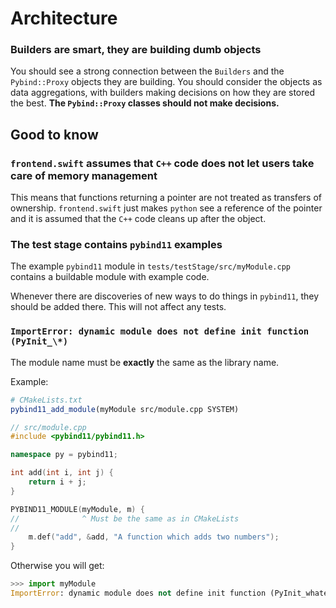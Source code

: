 # Architecture #

### Builders are smart, they are building dumb objects ###

You should see a strong connection between the `Builders` and the `Pybind::Proxy` objects they are building. You should consider the objects as data aggregations, with builders making decisions on how they are stored the best. **The `Pybind::Proxy` classes should not make decisions.**

## Good to know ##

### `frontend.swift` assumes that `C++` code does not let users take care of memory management ###

This means that functions returning a pointer are not treated as transfers of ownership. `frontend.swift` just makes `python` see a reference of the pointer and it is assumed that the `C++` code cleans up after the object.

### The test stage contains `pybind11` examples ###

The example `pybind11` module in `tests/testStage/src/myModule.cpp` contains a buildable module with example code.

Whenever there are discoveries of new ways to do things in `pybind11`, they should be added there. This will not affect any tests.

### `ImportError: dynamic module does not define init function (PyInit_\*)` ###

The module name must be **exactly** the same as the library name.

Example:

```cmake
# CMakeLists.txt
pybind11_add_module(myModule src/module.cpp SYSTEM)
```

```cpp
// src/module.cpp
#include <pybind11/pybind11.h>

namespace py = pybind11;

int add(int i, int j) {
	return i + j;
}

PYBIND11_MODULE(myModule, m) {
//              ^ Must be the same as in CMakeLists
//
	m.def("add", &add, "A function which adds two numbers");
}
```

Otherwise you will get:

```python
>>> import myModule
ImportError: dynamic module does not define init function (PyInit_whateverYouCalledYourModule)
```
